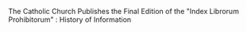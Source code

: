 The Catholic Church Publishes the Final Edition of the "Index Librorum Prohibitorum" : History of Information